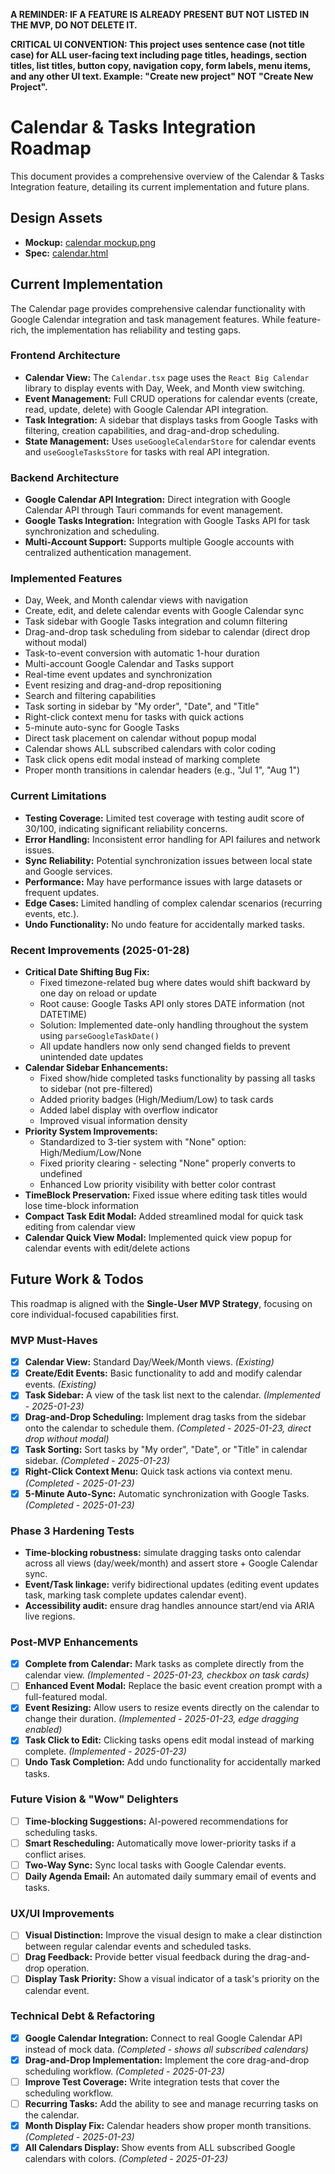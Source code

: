 **A REMINDER: IF A FEATURE IS ALREADY PRESENT BUT NOT LISTED IN THE MVP, DO NOT DELETE IT.**

**CRITICAL UI CONVENTION: This project uses sentence case (not title case) for ALL user-facing text including page titles, headings, section titles, list titles, button copy, navigation copy, form labels, menu items, and any other UI text. Example: "Create new project" NOT "Create New Project".**

# Calendar & Tasks Integration Roadmap

This document provides a comprehensive overview of the Calendar & Tasks Integration feature, detailing its current implementation and future plans.

## Design Assets

- **Mockup:** [calendar mockup.png](../../design/mockups/calendar%20mockup.png)
- **Spec:** [calendar.html](../../design/specs/calendar.html)

## Current Implementation

The Calendar page provides comprehensive calendar functionality with Google Calendar integration and task management features. While feature-rich, the implementation has reliability and testing gaps.

### Frontend Architecture

- **Calendar View:** The `Calendar.tsx` page uses the `React Big Calendar` library to display events with Day, Week, and Month view switching.
- **Event Management:** Full CRUD operations for calendar events (create, read, update, delete) with Google Calendar API integration.
- **Task Integration:** A sidebar that displays tasks from Google Tasks with filtering, creation capabilities, and drag-and-drop scheduling.
- **State Management:** Uses `useGoogleCalendarStore` for calendar events and `useGoogleTasksStore` for tasks with real API integration.

### Backend Architecture

- **Google Calendar API Integration:** Direct integration with Google Calendar API through Tauri commands for event management.
- **Google Tasks Integration:** Integration with Google Tasks API for task synchronization and scheduling.
- **Multi-Account Support:** Supports multiple Google accounts with centralized authentication management.

### Implemented Features

- Day, Week, and Month calendar views with navigation
- Create, edit, and delete calendar events with Google Calendar sync
- Task sidebar with Google Tasks integration and column filtering
- Drag-and-drop task scheduling from sidebar to calendar (direct drop without modal)
- Task-to-event conversion with automatic 1-hour duration
- Multi-account Google Calendar and Tasks support
- Real-time event updates and synchronization
- Event resizing and drag-and-drop repositioning
- Search and filtering capabilities
- Task sorting in sidebar by "My order", "Date", and "Title"
- Right-click context menu for tasks with quick actions
- 5-minute auto-sync for Google Tasks
- Direct task placement on calendar without popup modal
- Calendar shows ALL subscribed calendars with color coding
- Task click opens edit modal instead of marking complete
- Proper month transitions in calendar headers (e.g., "Jul 1", "Aug 1")

### Current Limitations

- **Testing Coverage:** Limited test coverage with testing audit score of 30/100, indicating significant reliability concerns.
- **Error Handling:** Inconsistent error handling for API failures and network issues.
- **Sync Reliability:** Potential synchronization issues between local state and Google services.
- **Performance:** May have performance issues with large datasets or frequent updates.
- **Edge Cases:** Limited handling of complex calendar scenarios (recurring events, etc.).
- **Undo Functionality:** No undo feature for accidentally marked tasks.

### Recent Improvements (2025-01-28)

- **Critical Date Shifting Bug Fix:** 
  - Fixed timezone-related bug where dates would shift backward by one day on reload or update
  - Root cause: Google Tasks API only stores DATE information (not DATETIME)
  - Solution: Implemented date-only handling throughout the system using `parseGoogleTaskDate()`
  - All update handlers now only send changed fields to prevent unintended date updates
- **Calendar Sidebar Enhancements:**
  - Fixed show/hide completed tasks functionality by passing all tasks to sidebar (not pre-filtered)
  - Added priority badges (High/Medium/Low) to task cards
  - Added label display with overflow indicator
  - Improved visual information density
- **Priority System Improvements:**
  - Standardized to 3-tier system with "None" option: High/Medium/Low/None
  - Fixed priority clearing - selecting "None" properly converts to undefined
  - Enhanced Low priority visibility with better color contrast
- **TimeBlock Preservation:** Fixed issue where editing task titles would lose time-block information
- **Compact Task Edit Modal:** Added streamlined modal for quick task editing from calendar view
- **Calendar Quick View Modal:** Implemented quick view popup for calendar events with edit/delete actions

## Future Work & Todos

This roadmap is aligned with the **Single-User MVP Strategy**, focusing on core individual-focused capabilities first.

### MVP Must-Haves

- [x] **Calendar View:** Standard Day/Week/Month views. *(Existing)*
- [x] **Create/Edit Events:** Basic functionality to add and modify calendar events. *(Existing)*
- [x] **Task Sidebar:** A view of the task list next to the calendar. *(Implemented - 2025-01-23)*
- [x] **Drag-and-Drop Scheduling:** Implement drag tasks from the sidebar onto the calendar to schedule them. *(Completed - 2025-01-23, direct drop without modal)*
- [x] **Task Sorting:** Sort tasks by "My order", "Date", or "Title" in calendar sidebar. *(Completed - 2025-01-23)*
- [x] **Right-Click Context Menu:** Quick task actions via context menu. *(Completed - 2025-01-23)*
- [x] **5-Minute Auto-Sync:** Automatic synchronization with Google Tasks. *(Completed - 2025-01-23)*

### Phase 3 Hardening Tests

- **Time-blocking robustness:** simulate dragging tasks onto calendar across all views (day/week/month) and assert store + Google Calendar sync.
- **Event/Task linkage:** verify bidirectional updates (editing event updates task, marking task complete updates calendar event).
- **Accessibility audit:** ensure drag handles announce start/end via ARIA live regions.

### Post-MVP Enhancements

- [x] **Complete from Calendar:** Mark tasks as complete directly from the calendar view. *(Implemented - 2025-01-23, checkbox on task cards)*
- [ ] **Enhanced Event Modal:** Replace the basic event creation prompt with a full-featured modal.
- [x] **Event Resizing:** Allow users to resize events directly on the calendar to change their duration. *(Implemented - 2025-01-23, edge dragging enabled)*
- [x] **Task Click to Edit:** Clicking tasks opens edit modal instead of marking complete. *(Implemented - 2025-01-23)*
- [ ] **Undo Task Completion:** Add undo functionality for accidentally marked tasks.

### Future Vision & "Wow" Delighters

- [ ] **Time-blocking Suggestions:** AI-powered recommendations for scheduling tasks.
- [ ] **Smart Rescheduling:** Automatically move lower-priority tasks if a conflict arises.
- [ ] **Two-Way Sync:** Sync local tasks with Google Calendar events.
- [ ] **Daily Agenda Email:** An automated daily summary email of events and tasks.

### UX/UI Improvements

- [ ] **Visual Distinction:** Improve the visual design to make a clear distinction between regular calendar events and scheduled tasks.
- [ ] **Drag Feedback:** Provide better visual feedback during the drag-and-drop operation.
- [ ] **Display Task Priority:** Show a visual indicator of a task's priority on the calendar event.

### Technical Debt & Refactoring

- [x] **Google Calendar Integration:** Connect to real Google Calendar API instead of mock data. *(Completed - shows all subscribed calendars)*
- [x] **Drag-and-Drop Implementation:** Implement the core drag-and-drop scheduling workflow. *(Completed - 2025-01-23)*
- [ ] **Improve Test Coverage:** Write integration tests that cover the scheduling workflow.
- [ ] **Recurring Tasks:** Add the ability to see and manage recurring tasks on the calendar.
- [x] **Month Display Fix:** Calendar headers show proper month transitions. *(Completed - 2025-01-23)*
- [x] **All Calendars Display:** Show events from ALL subscribed Google calendars with colors. *(Completed - 2025-01-23)* 